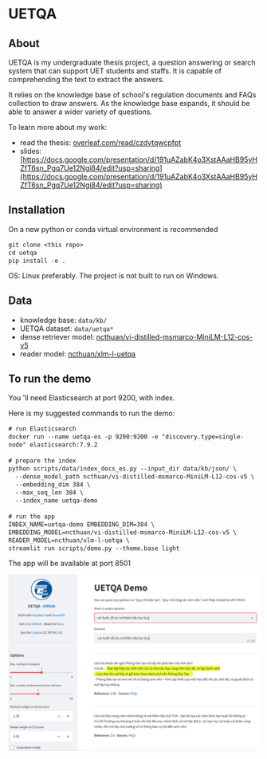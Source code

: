 # UETQA

## About
UETQA is my undergraduate thesis project, a question answering or search system that can support UET students and staffs. It is capable of comprehending the text to extract the answers.

It relies on the knowledge base of school's regulation documents and FAQs collection to draw answers.
As the knowledge base expands, it should be able to answer a wider variety of questions.

To learn more about my work:
- read the thesis: [overleaf.com/read/czdvtqwcpfpt](overleaf.com/read/czdvtqwcpfpt)
- slides: [https://docs.google.com/presentation/d/191uAZabK4o3XstAAaHB95yHZfT6sn_Pgq7Ue12Ngi84/edit?usp=sharing](https://docs.google.com/presentation/d/191uAZabK4o3XstAAaHB95yHZfT6sn_Pgq7Ue12Ngi84/edit?usp=sharing)



## Installation
On a new python or conda virtual environment is recommended
```
git clone <this repo>
cd uetqa
pip install -e .
```
OS: Linux preferably. The project is not built to run on Windows.


## Data
- knowledge base: `data/kb/`
- UETQA dataset: `data/uetqa*`
- dense retriever model: [ncthuan/vi-distilled-msmarco-MiniLM-L12-cos-v5](https://huggingface.co/ncthuan/vi-distilled-msmarco-MiniLM-L12-cos-v5)
- reader model: [ncthuan/xlm-l-uetqa](https://huggingface.co/ncthuan/xlm-l-uetqa)



## To run the demo

You 'll need Elasticsearch at port 9200, with index.


Here is my suggested commands to run the demo:
```
# run Elasticsearch
docker run --name uetqa-es -p 9200:9200 -e "discovery.type=single-node" elasticsearch:7.9.2

# prepare the index
python scripts/data/index_docs_es.py --input_dir data/kb/json/ \
  --dense_model_path ncthuan/vi-distilled-msmarco-MiniLM-L12-cos-v5 \
  --embedding_dim 384 \
  --max_seq_len 384 \
  --index_name uetqa-demo

# run the app
INDEX_NAME=uetqa-demo EMBEDDING_DIM=384 \
EMBEDDING_MODEL=ncthuan/vi-distilled-msmarco-MiniLM-L12-cos-v5 \
READER_MODEL=ncthuan/xlm-l-uetqa \
streamlit run scripts/demo.py --theme.base light
```
The app will be available at port 8501


![](img/demo1.png)